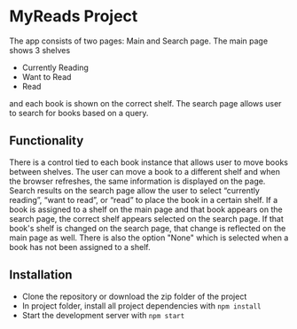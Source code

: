 # MyReads Project

The app consists of two pages: Main and Search page.
The main page shows 3 shelves
* Currently Reading
* Want to Read
* Read

and each book is shown on the correct shelf. 
The search page allows user to search for books based on a query.

## Functionality
There is a control tied to each book instance that allows user to move books between shelves.
The user can move a book to a different shelf and when the browser refreshes, the same information is displayed on the page. 
Search results on the search page allow the user to select “currently reading”, “want to read”, or “read” to place the book in a certain shelf.
If a book is assigned to a shelf on the main page and that book appears on the search page, the correct shelf appears selected on the search page. 
If that book's shelf is changed on the search page, that change is reflected on the main page as well. There is also the option "None" which is  selected when a book has not been assigned to a shelf.

## Installation
* Clone the repository or download the zip folder of the project 
* In project folder, install all project dependencies with `npm install`
* Start the development server with `npm start`

